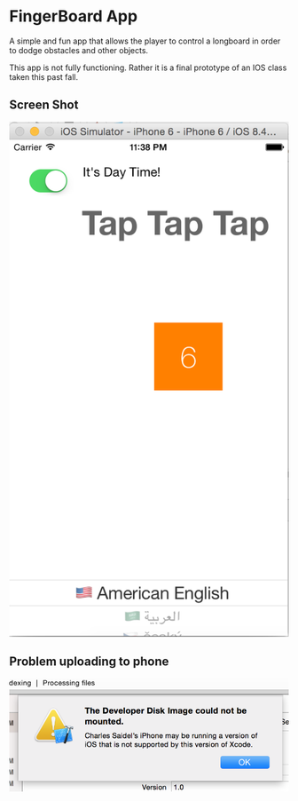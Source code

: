 # FingerBoard App

A simple and fun app that allows the player to control a longboard in order to dodge obstacles and other objects. 

This app is not fully functioning. Rather it is a final prototype of an IOS class taken this past fall. 


## Screen Shot
![ScreenShot](https://github.com/cnsaidel/CalculatorAppMidterm/blob/388963b2d37515d4bfaca48694d0eac89ad244c9/Screen%20Shot%202015-10-29%20at%2011.38.29%20PM.png) 

## Problem uploading to phone
![ScreenShot](https://github.com/cnsaidel/CalculatorAppMidterm/blob/388963b2d37515d4bfaca48694d0eac89ad244c9/Screen%20Shot%202015-10-29%20at%2011.29.38%20PM.png) 